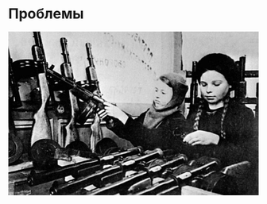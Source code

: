 # Проблемы
![Не удалось загрузить ихображение](/content/introduction/img.jpg "Заголовок изображения")